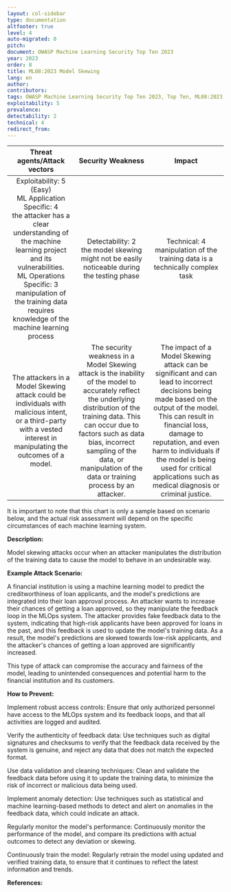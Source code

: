```yaml
---
layout: col-sidebar
type: documentation
altfooter: true
level: 4
auto-migrated: 0
pitch:
document: OWASP Machine Learning Security Top Ten 2023
year: 2023
order: 8
title: ML08:2023 Model Skewing
lang: en
author:
contributors:
tags: OWASP Machine Learning Security Top Ten 2023, Top Ten, ML08:2023, mltop10, mlsectop10
exploitability: 5
prevalence:
detectability: 2
technical: 4
redirect_from:
---
```


|                                                                                                                          Threat agents/Attack vectors                                                                                                                          |                                                                                                                                           Security Weakness                                                                                                                                            |                                                                                                                                                               Impact                                                                                                                                                               |
| :----------------------------------------------------------------------------------------------------------------------------------------------------------------------------------------------------------------------------------------------------------------------------: | :----------------------------------------------------------------------------------------------------------------------------------------------------------------------------------------------------------------------------------------------------------------------------------------------------: | :--------------------------------------------------------------------------------------------------------------------------------------------------------------------------------------------------------------------------------------------------------------------------------------------------------------------------------: |
| Exploitability: 5 (Easy)<br>ML Application Specific: 4<br>the attacker has a clear understanding of the machine learning project and its vulnerabilities.<br>ML Operations Specific: 3<br>manipulation of the training data requires knowledge of the machine learning process |                                                                                                     Detectability: 2<br>the model skewing might not be easily noticeable during the testing phase                                                                                                      |                                                                                                                          Technical: 4 <br>manipulation of the training data is a technically complex task                                                                                                                          |
|                                                      The attackers in a Model Skewing attack could be individuals with malicious intent, or a third-party with a vested interest in manipulating the outcomes of a model.                                                      | The security weakness in a Model Skewing attack is the inability of the model to accurately reflect the underlying distribution of the training data. This can occur due to factors such as data bias, incorrect sampling of the data, or manipulation of the data or training process by an attacker. | The impact of a Model Skewing attack can be significant and can lead to incorrect decisions being made based on the output of the model. This can result in financial loss, damage to reputation, and even harm to individuals if the model is being used for critical applications such as medical diagnosis or criminal justice. |

It is important to note that this chart is only a sample based on
scenario below, and the actual risk assessment will depend on the
specific circumstances of each machine learning system.

**Description:**

Model skewing attacks occur when an attacker manipulates the
distribution of the training data to cause the model to behave in an
undesirable way.

**Example Attack Scenario:**

A financial institution is using a machine learning model to predict the
creditworthiness of loan applicants, and the model's predictions are
integrated into their loan approval process. An attacker wants to
increase their chances of getting a loan approved, so they manipulate
the feedback loop in the MLOps system. The attacker provides fake
feedback data to the system, indicating that high-risk applicants have
been approved for loans in the past, and this feedback is used to update
the model's training data. As a result, the model's predictions are
skewed towards low-risk applicants, and the attacker's chances of
getting a loan approved are significantly increased.

This type of attack can compromise the accuracy and fairness of the
model, leading to unintended consequences and potential harm to the
financial institution and its customers.

**How to Prevent:**

Implement robust access controls: Ensure that only authorized personnel
have access to the MLOps system and its feedback loops, and that all
activities are logged and audited.

Verify the authenticity of feedback data: Use techniques such as digital
signatures and checksums to verify that the feedback data received by
the system is genuine, and reject any data that does not match the
expected format.

Use data validation and cleaning techniques: Clean and validate the
feedback data before using it to update the training data, to minimize
the risk of incorrect or malicious data being used.

Implement anomaly detection: Use techniques such as statistical and
machine learning-based methods to detect and alert on anomalies in the
feedback data, which could indicate an attack.

Regularly monitor the model's performance: Continuously monitor the
performance of the model, and compare its predictions with actual
outcomes to detect any deviation or skewing.

Continuously train the model: Regularly retrain the model using updated
and verified training data, to ensure that it continues to reflect the
latest information and trends.

**References:**
